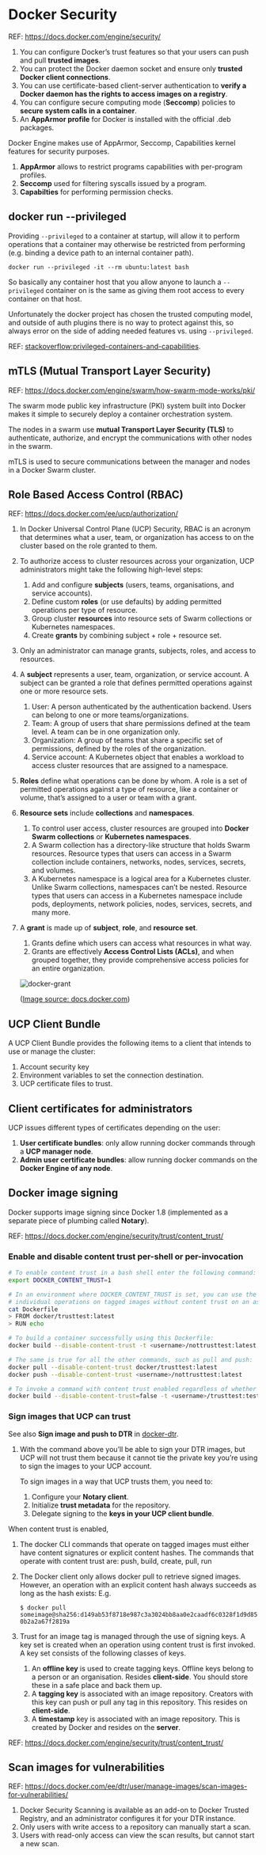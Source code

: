 # Docker Security

REF: https://docs.docker.com/engine/security/

1. You can configure Docker’s trust features so that your users can push and pull **trusted images**.
1. You can protect the Docker daemon socket and ensure only **trusted Docker client connections**.
1. You can use certificate-based client-server authentication to **verify a Docker daemon has the rights to access
   images on a registry**. 
1. You can configure secure computing mode (**Seccomp**) policies to **secure system calls in a container**.
1. An **AppArmor profile** for Docker is installed with the official .deb packages. 

Docker Engine makes use of AppArmor, Seccomp, Capabilities kernel features for security purposes.

1. **AppArmor** allows to restrict programs capabilities with per-program profiles.
1. **Seccomp** used for filtering syscalls issued by a program.
1. **Capabilties** for performing permission checks.


## docker run --privileged

Providing `--privileged` to a container at startup, will allow it to perform operations that a container may otherwise
be restricted from performing (e.g. binding a device path to an internal container path).

`docker run --privileged -it --rm ubuntu:latest bash`

So basically any container host that you allow anyone to launch a `--privileged` container on is the same as giving
them root access to every container on that host.

Unfortunately the docker project has chosen the trusted computing model, and outside of auth plugins there is no way
to protect against this, so always error on the side of adding needed features vs. using `--privileged`.

REF: [stackoverflow:privileged-containers-and-capabilities](
https://stackoverflow.com/questions/36425230/privileged-containers-and-capabilities).


## mTLS (Mutual Transport Layer Security)

REF: https://docs.docker.com/engine/swarm/how-swarm-mode-works/pki/

The swarm mode public key infrastructure (PKI) system built into Docker makes it simple to securely deploy a container
orchestration system.

The nodes in a swarm use **mutual Transport Layer Security (TLS)** to authenticate, authorize,
and encrypt the communications with other nodes in the swarm.

mTLS is used to secure communications between the manager and nodes in a Docker Swarm cluster.


## Role Based Access Control (RBAC)

REF: https://docs.docker.com/ee/ucp/authorization/

1. In Docker Universal Control Plane (UCP) Security, RBAC is an acronym that determines what a user, team, or
   organization has access to on the cluster based on the role granted to them.

1. To authorize access to cluster resources across your organization, UCP administrators might take the following
   high-level steps:
    1. Add and configure **subjects** (users, teams, organisations, and service accounts).
    1. Define custom **roles** (or use defaults) by adding permitted operations per type of resource.
    1. Group cluster **resources** into resource sets of Swarm collections or Kubernetes namespaces.
    1. Create **grants** by combining subject + role + resource set.

1. Only an administrator can manage grants, subjects, roles, and access to resources.

1. A **subject** represents a user, team, organization, or service account. A subject can be granted a role that defines
   permitted operations against one or more resource sets.
    1. User: A person authenticated by the authentication backend. Users can belong to one or more teams/organizations.
    1. Team: A group of users that share permissions defined at the team level. A team can be in one organization only.
    1. Organization: A group of teams that share a specific set of permissions, defined by the roles of the organization.
    1. Service account: A Kubernetes object that enables a workload to access cluster resources that are assigned to a
       namespace.

1. **Roles** define what operations can be done by whom. A role is a set of permitted operations against a type of
   resource, like a container or volume, that’s assigned to a user or team with a grant.

1. **Resource sets** include **collections** and **namespaces**.
    1. To control user access, cluster resources are grouped into **Docker Swarm collections** or **Kubernetes
       namespaces**.
    1. A Swarm collection has a directory-like structure that holds Swarm resources.
       Resource types that users can access in a Swarm collection include containers, networks, nodes, services,
       secrets, and volumes.
    1. A Kubernetes namespace is a logical area for a Kubernetes cluster.
       Unlike Swarm collections, namespaces can’t be nested. Resource types that users can access in a Kubernetes
       namespace include pods, deployments, network policies, nodes, services, secrets, and many more.

1. A **grant** is made up of **subject**, **role**, and **resource set**.
    1. Grants define which users can access what resources in what way.
    1. Grants are effectively **Access Control Lists (ACLs)**, and when grouped together, they provide comprehensive
       access policies for an entire organization.

    ![docker-grant](https://docs.docker.com/ee/ucp/images/ucp-grant-model.svg?sanitize=true)
    
    ([Image source: docs.docker.com](https://docs.docker.com/ee/ucp/authorization/grant-permissions/#swarm-grants))


## UCP Client Bundle

A UCP Client Bundle provides the following items to a client that intends to use or manage the cluster:

1. Account security key
1. Environment variables to set the connection destination.
1. UCP certificate files to trust.


## Client certificates for administrators

UCP issues different types of certificates depending on the user:

1. **User certificate bundles**: only allow running docker commands through a **UCP manager node**.
1. **Admin user certificate bundles**: allow running docker commands on the **Docker Engine of any node**.


## Docker image signing

Docker supports image signing since Docker 1.8 (implemented as a separate piece of plumbing called **Notary**).

REF: https://docs.docker.com/engine/security/trust/content_trust/


### Enable and disable content trust per-shell or per-invocation

```bash
# To enable content trust in a bash shell enter the following command:
export DOCKER_CONTENT_TRUST=1

# In an environment where DOCKER_CONTENT_TRUST is set, you can use the --disable-content-trust flag to run
# individual operations on tagged images without content trust on an as-needed basis.
cat Dockerfile
> FROM docker/trusttest:latest
> RUN echo

# To build a container successfully using this Dockerfile:
docker build --disable-content-trust -t <username>/nottrusttest:latest .

# The same is true for all the other commands, such as pull and push:
docker pull --disable-content-trust docker/trusttest:latest
docker push --disable-content-trust <username>/nottrusttest:latest

# To invoke a command with content trust enabled regardless of whether or how the DOCKER_CONTENT_TRUST is set:
docker build --disable-content-trust=false -t <username>/trusttest:testing .
```


### Sign images that UCP can trust

See also **Sign image and push to DTR** in [docker-dtr](docker-dtr.md).

1. With the command above you’ll be able to sign your DTR images, but UCP will not trust them because it cannot tie the
   private key you’re using to sign the images to your UCP account.

   To sign images in a way that UCP trusts them, you need to:
    1. Configure your **Notary client**.
    1. Initialize **trust metadata** for the repository.
    1. Delegate signing to the **keys in your UCP client bundle**.

When content trust is enabled,

1. The docker CLI commands that operate on tagged images must either have content signatures or explicit content
   hashes. The commands that operate with content trust are: push, build, create, pull, run
1. The Docker client only allows docker pull to retrieve signed images.  However, an operation with an explicit
   content hash always succeeds as long as the hash exists:
   E.g. 
   
   `$ docker pull someimage@sha256:d149ab53f8718e987c3a3024bb8aa0e2caadf6c0328f1d9d850b2a2a67f2819a`
1. Trust for an image tag is managed through the use of signing keys. A key set is created when an operation using
   content trust is first invoked. A key set consists of the following classes of keys.
    1. An **offline key** is used to create tagging keys. Offline keys belong to a person or an organisation.
       Resides **client-side**. You should store these in a safe place and back them up.
    1. A **tagging key** is associated with an image repository. Creators with this key can push or pull any tag in
       this repository. This resides on **client-side**.
    1. A **timestamp** key is associated with an image repository. This is created by Docker and resides on the
       **server**.

REF: https://docs.docker.com/engine/security/trust/content_trust/


## Scan images for vulnerabilities

REF: https://docs.docker.com/ee/dtr/user/manage-images/scan-images-for-vulnerabilities/

1. Docker Security Scanning is available as an add-on to Docker Trusted Registry, and an administrator configures it
   for your DTR instance.
1. Only users with write access to a repository can manually start a scan.
1. Users with read-only access can view the scan results, but cannot start a new scan.

